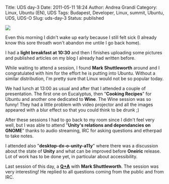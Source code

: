Title: UDS day-3
Date: 2011-05-11 18:24
Author: Andrea Grandi
Category: Linux, Ubuntu (EN), UDS
Tags: Budapest, Developer, Linux, summit, Ubuntu, UDS, UDS-O
Slug: uds-day-3
Status: published

[![]({static}/images/2011/05/IMG_0260-300x200.jpg)]()

Even this morning I didn't wake up early because I still felt sick (I already
know this sore throath won't abandon me untile I go back home).

I had a **light breakfast at 10:30** and then I finishes uploading some
pictures and published articles on my blog I already had written before.

While waiting to attend a session, I found **Mark Shuttleworth** around
and I congratulated with him for the effort he is putting into Ubuntu.
Without a similar distribution, I'm pretty sure that Linux would not be
so popular today.

We had lunch at 13:00 as usual and after that I attended a couple of
presentation. The first one on Eucalyptus, then "**Cooking Recipes**"
for Ubuntu and another one dedicated to **Wine**. The Wine session was
so funny! They had a little problem with video projector and all the
images appeared with a blur effect so that you could think to be drunk
;)

After these sessions I had to go back to my room since I didn't feel
very well, but I was able to attend "**Unity's relations and
dependancies on GNOME**" thanks to audio streaming, IRC for asking
questions and etherpad to take notes.

I attended also "**desktop-dx-o-unity-a11y**" where there was a
discussion about the state of **Unity** and what can be improved before
**Oneiric** release. Lot of work has to be done yet, in particular about
accessibility.

Last session of this day, a
**[Q+A](http://summit.ubuntu.com/uds-o/meeting/other-o-sabdfl-community-qa/)**
with **Mark Shuttleworth**. The session was very interesting! He replied
to all questions coming from the public and from IRC.
